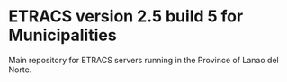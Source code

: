 # ETRACS version 2.5 build 5 for Municipalities

Main repository for ETRACS servers running in the Province of Lanao del Norte.
